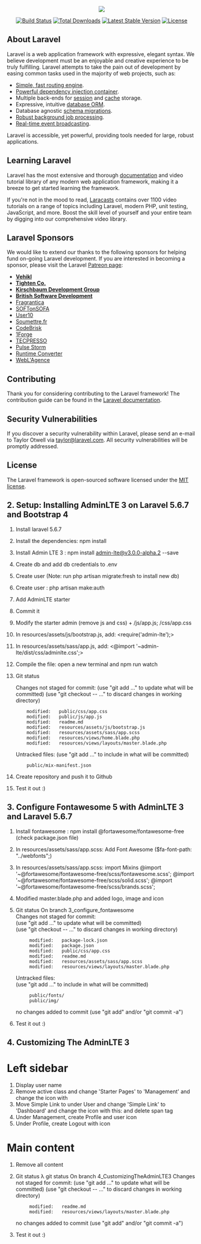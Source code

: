 <p align="center"><img src="https://laravel.com/assets/img/components/logo-laravel.svg"></p>

<p align="center">
<a href="https://travis-ci.org/laravel/framework"><img src="https://travis-ci.org/laravel/framework.svg" alt="Build Status"></a>
<a href="https://packagist.org/packages/laravel/framework"><img src="https://poser.pugx.org/laravel/framework/d/total.svg" alt="Total Downloads"></a>
<a href="https://packagist.org/packages/laravel/framework"><img src="https://poser.pugx.org/laravel/framework/v/stable.svg" alt="Latest Stable Version"></a>
<a href="https://packagist.org/packages/laravel/framework"><img src="https://poser.pugx.org/laravel/framework/license.svg" alt="License"></a>
</p>

## About Laravel

Laravel is a web application framework with expressive, elegant syntax. We believe development must be an enjoyable and creative experience to be truly fulfilling. Laravel attempts to take the pain out of development by easing common tasks used in the majority of web projects, such as:

- [Simple, fast routing engine](https://laravel.com/docs/routing).
- [Powerful dependency injection container](https://laravel.com/docs/container).
- Multiple back-ends for [session](https://laravel.com/docs/session) and [cache](https://laravel.com/docs/cache) storage.
- Expressive, intuitive [database ORM](https://laravel.com/docs/eloquent).
- Database agnostic [schema migrations](https://laravel.com/docs/migrations).
- [Robust background job processing](https://laravel.com/docs/queues).
- [Real-time event broadcasting](https://laravel.com/docs/broadcasting).

Laravel is accessible, yet powerful, providing tools needed for large, robust applications.

## Learning Laravel

Laravel has the most extensive and thorough [documentation](https://laravel.com/docs) and video tutorial library of any modern web application framework, making it a breeze to get started learning the framework.

If you're not in the mood to read, [Laracasts](https://laracasts.com) contains over 1100 video tutorials on a range of topics including Laravel, modern PHP, unit testing, JavaScript, and more. Boost the skill level of yourself and your entire team by digging into our comprehensive video library.

## Laravel Sponsors

We would like to extend our thanks to the following sponsors for helping fund on-going Laravel development. If you are interested in becoming a sponsor, please visit the Laravel [Patreon page](https://patreon.com/taylorotwell):

- **[Vehikl](https://vehikl.com/)**
- **[Tighten Co.](https://tighten.co)**
- **[Kirschbaum Development Group](https://kirschbaumdevelopment.com)**
- **[British Software Development](https://www.britishsoftware.co)**
- [Fragrantica](https://www.fragrantica.com)
- [SOFTonSOFA](https://softonsofa.com/)
- [User10](https://user10.com)
- [Soumettre.fr](https://soumettre.fr/)
- [CodeBrisk](https://codebrisk.com)
- [1Forge](https://1forge.com)
- [TECPRESSO](https://tecpresso.co.jp/)
- [Pulse Storm](http://www.pulsestorm.net/)
- [Runtime Converter](http://runtimeconverter.com/)
- [WebL'Agence](https://weblagence.com/)

## Contributing

Thank you for considering contributing to the Laravel framework! The contribution guide can be found in the [Laravel documentation](https://laravel.com/docs/contributions).

## Security Vulnerabilities

If you discover a security vulnerability within Laravel, please send an e-mail to Taylor Otwell via [taylor@laravel.com](mailto:taylor@laravel.com). All security vulnerabilities will be promptly addressed.

## License

The Laravel framework is open-sourced software licensed under the [MIT license](https://opensource.org/licenses/MIT).

## 2. Setup: Installing AdminLTE 3 on Laravel 5.6.7 and Bootstrap 4

1. Install laravel 5.6.7
2. Install the dependencies: npm install
3. Install Admin LTE 3 : npm install admin-lte@v3.0.0-alpha.2 --save
4. Create db and add db credentials to .env
5. Create user (Note: run php artisan migrate:fresh to install new db)
6. Create user : php artisan make:auth
7. Add AdminLTE starter
8. Commit it
9. Modify the starter admin (remove js and css) + /js/app.js; /css/app.css
10. In resources/assets/js/bootstrap.js, add: <require('admin-lte');>
11. In resources/assets/sass/app.js, add: <@import '~admin-lte/dist/css/adminlte.css';>
12. Compile the file: open a new terminal and  npm run watch
13. Git status

	Changes not staged for commit:
	  (use "git add <file>..." to update what will be committed)
	  (use "git checkout -- <file>..." to discard changes in working directory)

	        modified:   public/css/app.css
	        modified:   public/js/app.js
	        modified:   readme.md
	        modified:   resources/assets/js/bootstrap.js
	        modified:   resources/assets/sass/app.scss
	        modified:   resources/views/home.blade.php
	        modified:   resources/views/layouts/master.blade.php

	Untracked files:
	  (use "git add <file>..." to include in what will be committed)

	        public/mix-manifest.json

14. Create repository and push it to Github
15. Test it out :)	        

## 3. Configure Fontawesome 5 with AdminLTE 3 and Laravel 5.6.7

1. Install fontawesome : npm install @fortawesome/fontawesome-free (check package.json file)
2. In resources/assets/sass/app.scss: Add Font Awesome ($fa-font-path: "../webfonts";)
3. In resources/assets/sass/app.scss: import Mixins
	@import '~@fortawesome/fontawesome-free/scss/fontawesome.scss';
	@import '~@fortawesome/fontawesome-free/scss/solid.scss';
	@import '~@fortawesome/fontawesome-free/scss/brands.scss';
4. Modified master.blade.php and added logo, image and icon
5. Git status
	On branch 3_configure_fontawesome                                           
	Changes not staged for commit:                                              
	  (use "git add <file>..." to update what will be committed)                
	  (use "git checkout -- <file>..." to discard changes in working directory) 
	                                                                            
	        modified:   package-lock.json                                       
	        modified:   package.json                                            
	        modified:   public/css/app.css                                      
	        modified:   readme.md                                               
	        modified:   resources/assets/sass/app.scss                          
	        modified:   resources/views/layouts/master.blade.php                
	                                                                            
	Untracked files:                                                            
	  (use "git add <file>..." to include in what will be committed)            
	                                                                            
	        public/fonts/                                                       
	        public/img/                                                         
	                                                                            
	no changes added to commit (use "git add" and/or "git commit -a")           
6. Test it out :)	

## 4. Customizing The AdminLTE 3 

# Left sidebar
1. Display user name
2. Remove active class and change 'Starter Pages' to 'Management' and change the icon with <fas fa-cog>
3. Move Simple Link to under User and change 'Simple Link' to 'Dashboard' and change the icon with this: <fas fa-tachometer-alt> and delete span tag
4. Under Management, create Profile and user icon <fas fa-user>
5. Under Profile, create Logout with icon <fa fa-power-off>	

# Main content
1. Remove all content
2. Git status
	λ git status
	On branch 4_CustomizingTheAdminLTE3
	Changes not staged for commit:
	  (use "git add <file>..." to update what will be committed)
	  (use "git checkout -- <file>..." to discard changes in working directory)

	        modified:   readme.md
	        modified:   resources/views/layouts/master.blade.php

	no changes added to commit (use "git add" and/or "git commit -a")
3. Test it out :)


